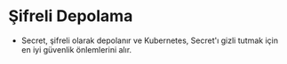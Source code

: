# Şifreli Depolama

* Secret, şifreli olarak depolanır ve Kubernetes, Secret'ı gizli tutmak için en iyi güvenlik önlemlerini alır.